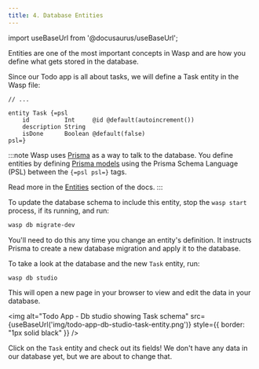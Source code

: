 ```yaml
---
title: 4. Database Entities
---
```


import useBaseUrl from '@docusaurus/useBaseUrl';

Entities are one of the most important concepts in Wasp and are how you define what gets stored in the database.

Since our Todo app is all about tasks, we will define a Task entity in the Wasp file:

```wasp title="main.wasp"
// ...

entity Task {=psl
    id          Int     @id @default(autoincrement())
    description String
    isDone      Boolean @default(false)
psl=}
```

:::note
Wasp uses [Prisma](https://www.prisma.io) as a way to talk to the database. You define entities by defining [Prisma models](https://www.prisma.io/docs/reference/tools-and-interfaces/prisma-schema/data-model/) using the Prisma Schema Language (PSL) between the `{=psl psl=}` tags.

Read more in the [Entities](../data-model/entities) section of the docs.
:::

To update the database schema to include this entity, stop the `wasp start` process, if its running, and run:

```sh
wasp db migrate-dev
```

You'll need to do this any time you change an entity's definition. It instructs Prisma to create a new database migration and apply it to the database.

To take a look at the database and the new `Task` entity, run:

```sh
wasp db studio
```

This will open a new page in your browser to view and edit the data in your database.

<img alt="Todo App - Db studio showing Task schema" src={useBaseUrl('img/todo-app-db-studio-task-entity.png')} style={{ border: "1px solid black" }} />

Click on the `Task` entity and check out its fields! We don't have any data in our database yet, but we are about to change that.
